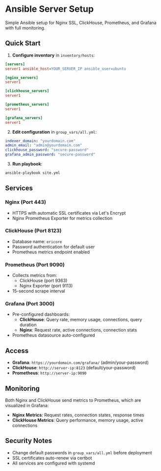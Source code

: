 # Ansible Server Setup

Simple Ansible setup for Nginx SSL, ClickHouse, Prometheus, and Grafana with full monitoring.

## Quick Start

1. **Configure inventory** in `inventory/hosts`:
```ini
[servers]
server1 ansible_host=YOUR_SERVER_IP ansible_user=ubuntu

[nginx_servers]
server1

[clickhouse_servers]
server1

[prometheus_servers]
server1

[grafana_servers]
server1
```

2. **Edit configuration** in `group_vars/all.yml`:
```yaml
indexer_domain: "yourdomain.com"
admin_email: "admin@yourdomain.com"
clickhouse_password: "secure-password"
grafana_admin_password: "secure-password"
```

3. **Run playbook**:
```bash
ansible-playbook site.yml
```

## Services

### Nginx (Port 443)
- HTTPS with automatic SSL certificates via Let's Encrypt
- Nginx Prometheus Exporter for metrics collection

### ClickHouse (Port 8123)
- Database name: `ericore`
- Password authentication for default user
- Prometheus metrics endpoint enabled

### Prometheus (Port 9090)
- Collects metrics from:
  - ClickHouse (port 9363)
  - Nginx Exporter (port 9113)
- 15-second scrape interval

### Grafana (Port 3000)
- Pre-configured dashboards:
  - **ClickHouse**: Query rate, memory usage, connections, query duration
  - **Nginx**: Request rate, active connections, connection stats
- Prometheus datasource auto-configured

## Access

- **Grafana**: `https://yourdomain.com/grafana/` (admin/your-password)
- **ClickHouse**: `http://server-ip:8123` (default/your-password)
- **Prometheus**: `http://server-ip:9090`

## Monitoring

Both Nginx and ClickHouse send metrics to Prometheus, which are visualized in Grafana:

- **Nginx Metrics**: Request rates, connection states, response times
- **ClickHouse Metrics**: Query performance, memory usage, active connections

## Security Notes

- Change default passwords in `group_vars/all.yml` before deployment
- SSL certificates auto-renew via certbot
- All services are configured with systemd